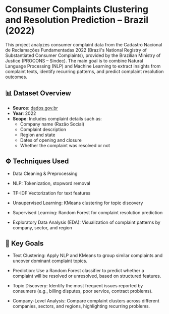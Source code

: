 # Consumer Complaints Clustering and Resolution Prediction – Brazil (2022)

This project analyzes consumer complaint data from the Cadastro Nacional de Reclamações Fundamentadas 2022 (Brazil's National Registry of Substantiated Consumer Complaints), provided by the Brazilian Ministry of Justice (PROCONS – Sindec). The main goal is to combine Natural Language Processing (NLP) and Machine Learning to extract insights from complaint texts, identify recurring patterns, and predict complaint resolution outcomes.


## 📊 Dataset Overview

- **Source**: [dados.gov.br](https://dados.gov.br/dados/conjuntos-dados/cadastro-nacional-de-reclamacoes-fundamentadas-procons-sindec1)
- **Year**: 2022
- **Scope**: Includes complaint details such as:
  - Company name (Razão Social)
  - Complaint description
  - Region and state
  - Dates of opening and closure
  - Whether the complaint was resolved or not


## ⚙️ Techniques Used

- Data Cleaning & Preprocessing

- NLP: Tokenization, stopword removal

- TF-IDF Vectorization for text features

- Unsupervised Learning: KMeans clustering for topic discovery

- Supervised Learning: Random Forest for complaint resolution prediction

- Exploratory Data Analysis (EDA): Visualization of complaint patterns by company, sector, and region


## 🎯 Key Goals

- Text Clustering: Apply NLP and KMeans to group similar complaints and uncover dominant complaint topics.

- Prediction: Use a Random Forest classifier to predict whether a complaint will be resolved or unresolved, based on structured features.

- Topic Discovery: Identify the most frequent issues reported by consumers (e.g., billing disputes, poor service, contract problems).

- Company-Level Analysis: Compare complaint clusters across different companies, sectors, and regions, highlighting recurring problems.